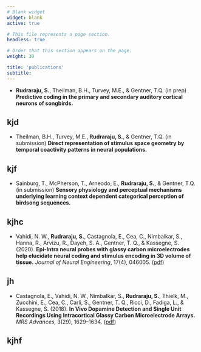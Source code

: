 ```yaml
---
# Blank widget
widget: blank
active: true

# This file represents a page section.
headless: true

# Order that this section appears on the page.
weight: 30

title: 'publications'
subtitle:
---
```

   
- **Rudraraju, S.**, Theilman, B.H., Turvey, M.E., & Gentner, T.Q. (in prep) **Predictive coding in the primary and secondary auditory cortical neurons of songbirds.**
## kjd

- Theilman, B.H., Turvey, M.E., **Rudraraju, S.**, & Gentner, T.Q. (in submission) **Direct representation of stimulus space geometry by temporal coactivity patterns in neural populations.**
## kjf

- Sainburg, T., McPherson, T., Arneodo, E., **Rudraraju, S.**, & Gentner, T.Q. (in submission) **Sensory physiology and perceptual mechanisms underlying learning context dependent
categorical perception of birdsong sequences.**
## kjhc

- Vahidi, N. W., **Rudraraju, S.**, Castagnola, E., Cea, C., Nimbalkar, S., Hanna, R., Arvizu, R., Dayeh, S. A., Gentner, T. Q., & Kassegne, S. (2020). **Epi-Intra neural probes with glassy carbon microelectrodes help elucidate neural coding and stimulus encoding in 3D volume of tissue.** *Journal of Neural Engineering*, 17(4), 046005. ([pdf](https://iopscience.iop.org/article/10.1088/1741-2552/ab9b5c/pdf))
## jh

- Castagnola, E., Vahidi, N. W., Nimbalkar, S., **Rudraraju, S.**, Thielk, M., Zucchini, E., Cea, C., Carli, S., Gentner, T. Q., Ricci, D., Fadiga, L., & Kassegne, S. (2018). **In Vivo Dopamine Detection and Single Unit Recordings Using Intracortical Glassy Carbon Microelectrode Arrays.** *MRS Advances*, 3(29), 1629–1634. ([pdf](https://www.ncbi.nlm.nih.gov/pmc/articles/PMC5987773/pdf/nihms957201.pdf))
## kjhf
